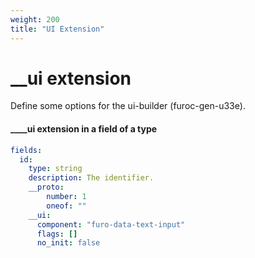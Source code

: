 ```yaml
---
weight: 200
title: "UI Extension"
---
```


# __ui extension
Define some options for the ui-builder (furoc-gen-u33e).


#### ____ui extension in a field of a type


```yaml
fields:
  id:
    type: string
    description: The identifier.
    __proto:
        number: 1
        oneof: ""
    __ui:
      component: "furo-data-text-input"
      flags: []
      no_init: false
```

